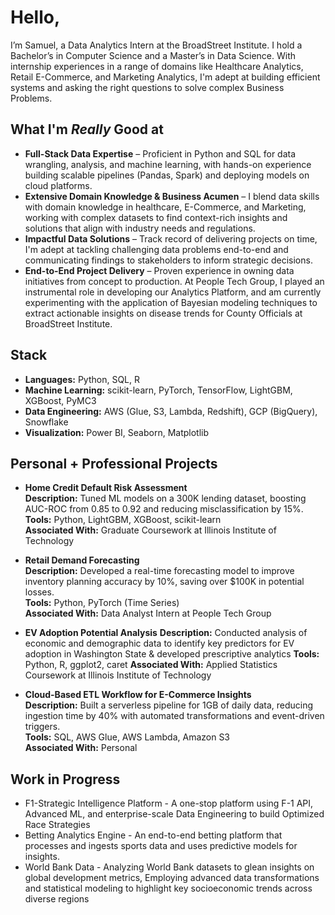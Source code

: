 # Hello,
I’m Samuel, a Data Analytics Intern at the BroadStreet Institute. I hold a Bachelor’s in Computer Science and a Master’s in Data Science. With internship experiences in a range of domains like Healthcare Analytics, Retail E-Commerce, and Marketing Analytics, I'm adept at building efficient systems and asking the right questions to solve complex Business Problems.

## What I'm *Really* Good at
- **Full-Stack Data Expertise** – Proficient in Python and SQL for data wrangling, analysis, and machine learning, with hands-on experience building scalable pipelines (Pandas, Spark) and deploying models on cloud platforms.
- **Extensive Domain Knowledge & Business Acumen** – I blend data skills with domain knowledge in healthcare, E-Commerce, and Marketing, working with complex datasets to find context-rich insights and solutions that align with industry needs and regulations.
- **Impactful Data Solutions** – Track record of delivering projects on time, I'm adept at tackling challenging data problems end-to-end and communicating findings to stakeholders to inform strategic decisions.
- **End-to-End Project Delivery** – Proven experience in owning data initiatives from concept to production. At People Tech Group, I played an instrumental role in developing our Analytics Platform, and am currently experimenting with the application of Bayesian modeling techniques to extract actionable insights on disease trends for County Officials at BroadStreet Institute.

## Stack
- **Languages:** Python, SQL, R  
- **Machine Learning:** scikit-learn, PyTorch, TensorFlow, LightGBM, XGBoost, PyMC3  
- **Data Engineering:** AWS (Glue, S3, Lambda, Redshift), GCP (BigQuery), Snowflake  
- **Visualization:** Power BI, Seaborn, Matplotlib  

## Personal + Professional Projects

- **Home Credit Default Risk Assessment**  
  **Description:** Tuned ML models on a 300K lending dataset, boosting AUC-ROC from 0.85 to 0.92 and reducing misclassification by 15%.  
  **Tools:** Python, LightGBM, XGBoost, scikit-learn  
  **Associated With:** Graduate Coursework at Illinois Institute of Technology   

- **Retail Demand Forecasting**  
  **Description:** Developed a real-time forecasting model to improve inventory planning accuracy by 10%, saving over $100K in potential losses.  
  **Tools:** Python, PyTorch (Time Series)  
  **Associated With:** Data Analyst Intern at People Tech Group

- **EV Adoption Potential Analysis**
  **Description:** Conducted analysis of economic and demographic data to identify key predictors for EV adoption in Washington State & developed prescriptive analytics
  **Tools:** Python, R, ggplot2, caret
  **Associated With:** Applied Statistics Coursework at Illinois Institute of Technology

- **Cloud-Based ETL Workflow for E-Commerce Insights**  
  **Description:** Built a serverless pipeline for 1GB of daily data, reducing ingestion time by 40% with automated transformations and event-driven triggers.  
  **Tools:** SQL, AWS Glue, AWS Lambda, Amazon S3  
  **Associated With:** Personal
    

## Work in Progress
- F1-Strategic Intelligence Platform - A one-stop platform using F-1 API, Advanced ML, and enterprise-scale Data Engineering to build Optimized Race Strategies
- Betting Analytics Engine - An end-to-end betting platform that processes and ingests sports data and uses predictive models for insights.
- World Bank Data - Analyzing World Bank datasets to glean insights on global development metrics, Employing advanced data transformations and statistical modeling to highlight key socioeconomic trends across diverse regions

## 

